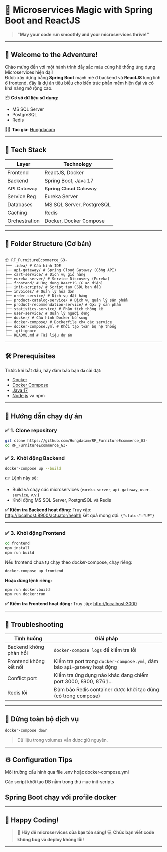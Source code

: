 
# 🌟 Microservices Magic with Spring Boot and ReactJS

> **"May your code run smoothly and your microservices thrive!"**

---

## 🎉 Welcome to the Adventure!

Chào mừng đến với một hành trình đầy sắc màu cùng hệ thống ứng dụng Microservices hiện đại!  
Được xây dựng bằng **Spring Boot** mạnh mẽ ở backend và **ReactJS** lung linh ở frontend, đây là dự án tiêu biểu cho kiến trúc phần mềm hiện đại và có khả năng mở rộng cao.

📦 **Cơ sở dữ liệu sử dụng:**  
- MS SQL Server  
- PostgreSQL  
- Redis  

👨‍💻 **Tác giả:** [Hungdacam](https://github.com/Hungdacam)

---

## 🚀 Tech Stack

| Layer       | Technology               |
|------------|---------------------------|
| Frontend   | ReactJS, Docker           |
| Backend    | Spring Boot, Java 17      |
| API Gateway| Spring Cloud Gateway      |
| Service Reg| Eureka Server             |
| Databases  | MS SQL Server, PostgreSQL |
| Caching    | Redis                     |
| Orchestration | Docker, Docker Compose |

---

## 📁 Folder Structure (Cơ bản)

```

📦 RF_FurnitureEcommerce_G3-
├── .idea/ # Cấu hình IDE
├── api-gateway/ # Spring Cloud Gateway (Cổng API)
├── cart-service/ # Dịch vụ giỏ hàng
├── eureka-server/ # Service Discovery (Eureka)
├── frontend/ # Ứng dụng ReactJS (Giao diện)
├── init-scripts/ # Script tạo CSDL ban đầu
├── invoices/ # Quản lý hóa đơn
├── order-service/ # Dịch vụ đặt hàng
├── product-catalog-service/ # Dịch vụ quản lý sản phẩm
├── product-recommendation-service/ # Gợi ý sản phẩm
├── statistics-service/ # Phân tích thống kê
├── user-service/ # Quản lý người dùng
├── docker/ # Cấu hình Docker bổ sung
├── docker-compose/ # Dockerfile cho các service
├── docker-compose.yml # Khởi tạo toàn bộ hệ thống
├── .gitignore
└── README.md # Tài liệu dự án 

````

---

## 🛠️ Prerequisites

Trước khi bắt đầu, hãy đảm bảo bạn đã cài đặt:

- [Docker](https://www.docker.com/)
- [Docker Compose](https://docs.docker.com/compose/)
- [Java 17](https://www.oracle.com/java/technologies/javase/jdk17-archive-downloads.html)
- [Node.js](https://nodejs.org/) và npm

---

## 🔧 Hướng dẫn chạy dự án

### ✅ 1. Clone repository

```bash
git clone https://github.com/Hungdacam/RF_FurnitureEcommerce_G3-
cd RF_FurnitureEcommerce_G3-
````

### ✅ 2. Khởi động Backend

```bash
docker-compose up --build
```

👉 Lệnh này sẽ:

* Build và chạy các microservices (`eureka-server`, `api-gateway`, `user-service`, v.v.)
* Khởi động MS SQL Server, PostgreSQL và Redis

**✅ Kiểm tra Backend hoạt động:**
Truy cập: [http://localhost:8900/actuator/health](http://localhost:8900/actuator/health)
Kết quả mong đợi: `{"status":"UP"}`

---

### ✅ 3. Khởi động Frontend

```bash
cd frontend
npm install
npm run build
```

Nếu frontend chưa tự chạy theo docker-compose, chạy riêng:

```bash
docker-compose up frontend
```

**Hoặc dùng lệnh riêng:**

```bash
npm run docker:build
npm run docker:run
```

**✅ Kiểm tra Frontend hoạt động:**
Truy cập: [http://localhost:3000](http://localhost:3000)

---

## 🐛 Troubleshooting

| Tình huống             | Giải pháp                                                                 |
| ---------------------- | ------------------------------------------------------------------------- |
| Backend không phản hồi | `docker-compose logs` để kiểm tra lỗi                                     |
| Frontend không kết nối | Kiểm tra port trong `docker-compose.yml`, đảm bảo `api-gateway` hoạt động |
| Conflict port          | Kiểm tra ứng dụng nào khác đang chiếm port 3000, 8900, 8761...            |
| Redis lỗi              | Đảm bảo Redis container được khởi tạo đúng (có trong compose)             |

---

## 🛑 Dừng toàn bộ dịch vụ

```bash
docker-compose down
```

> Dữ liệu trong volumes vẫn được giữ nguyên.

---

## ⚙️ Configuration Tips

Môi trường cấu hình qua file .env hoặc docker-compose.yml

Các script khởi tạo DB nằm trong thư mục init-scripts

Spring Boot chạy với profile docker
---

---

## 🌈 Happy Coding!

> 🚀 **Hãy để microservices của bạn tỏa sáng!**
> 💻 **Chúc bạn viết code không bug và deploy không lỗi!**

---

